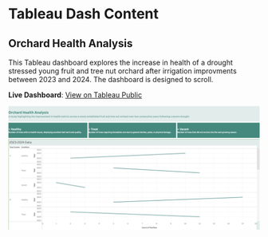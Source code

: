 # Tableau Dash Content

## Orchard Health Analysis 

This Tableau dashboard explores the increase in health of a drought stressed young fruit and tree nut orchard after irrigation improvments between 2023 and 2024. The dashboard is designed to scroll. 

 **Live Dashboard**: [View on Tableau Public](https://public.tableau.com/views/OrchardHealthAnalysis/Dashboard?:language=en-US&:sid=&:redirect=auth&:display_count=n&:origin=viz_share_link)

![Dashboard Screenshot](OrchardHealthAnalysis_ScrollDashboard.png)
